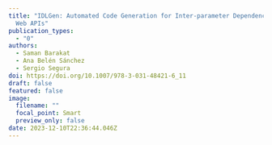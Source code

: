 ```yaml
---
title: "IDLGen: Automated Code Generation for Inter-parameter Dependencies in
  Web APIs"
publication_types:
  - "0"
authors:
  - Saman Barakat
  - Ana Belén Sánchez
  - Sergio Segura
doi: https://doi.org/10.1007/978-3-031-48421-6_11
draft: false
featured: false
image:
  filename: ""
  focal_point: Smart
  preview_only: false
date: 2023-12-10T22:36:44.046Z
---
```

